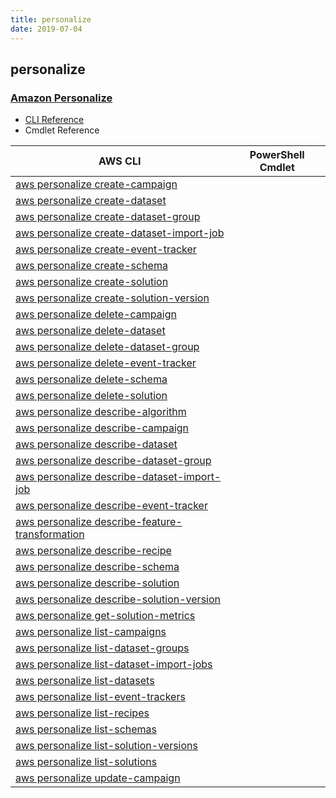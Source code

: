 ```yaml
---
title: personalize
date: 2019-07-04
---
```


## personalize

### [Amazon Personalize](https://aws.amazon.com/personalize/)

* [CLI Reference](https://docs.aws.amazon.com/cli/latest/reference/personalize/index.html)
* Cmdlet Reference

|AWS CLI|PowerShell Cmdlet|
|----|----|
|[aws personalize create-campaign](https://docs.aws.amazon.com/cli/latest/reference/personalize/create-campaign.html)||
|[aws personalize create-dataset](https://docs.aws.amazon.com/cli/latest/reference/personalize/create-dataset.html)||
|[aws personalize create-dataset-group](https://docs.aws.amazon.com/cli/latest/reference/personalize/create-dataset-group.html)||
|[aws personalize create-dataset-import-job](https://docs.aws.amazon.com/cli/latest/reference/personalize/create-dataset-import-job.html)||
|[aws personalize create-event-tracker](https://docs.aws.amazon.com/cli/latest/reference/personalize/create-event-tracker.html)||
|[aws personalize create-schema](https://docs.aws.amazon.com/cli/latest/reference/personalize/create-schema.html)||
|[aws personalize create-solution](https://docs.aws.amazon.com/cli/latest/reference/personalize/create-solution.html)||
|[aws personalize create-solution-version](https://docs.aws.amazon.com/cli/latest/reference/personalize/create-solution-version.html)||
|[aws personalize delete-campaign](https://docs.aws.amazon.com/cli/latest/reference/personalize/delete-campaign.html)||
|[aws personalize delete-dataset](https://docs.aws.amazon.com/cli/latest/reference/personalize/delete-dataset.html)||
|[aws personalize delete-dataset-group](https://docs.aws.amazon.com/cli/latest/reference/personalize/delete-dataset-group.html)||
|[aws personalize delete-event-tracker](https://docs.aws.amazon.com/cli/latest/reference/personalize/delete-event-tracker.html)||
|[aws personalize delete-schema](https://docs.aws.amazon.com/cli/latest/reference/personalize/delete-schema.html)||
|[aws personalize delete-solution](https://docs.aws.amazon.com/cli/latest/reference/personalize/delete-solution.html)||
|[aws personalize describe-algorithm](https://docs.aws.amazon.com/cli/latest/reference/personalize/describe-algorithm.html)||
|[aws personalize describe-campaign](https://docs.aws.amazon.com/cli/latest/reference/personalize/describe-campaign.html)||
|[aws personalize describe-dataset](https://docs.aws.amazon.com/cli/latest/reference/personalize/describe-dataset.html)||
|[aws personalize describe-dataset-group](https://docs.aws.amazon.com/cli/latest/reference/personalize/describe-dataset-group.html)||
|[aws personalize describe-dataset-import-job](https://docs.aws.amazon.com/cli/latest/reference/personalize/describe-dataset-import-job.html)||
|[aws personalize describe-event-tracker](https://docs.aws.amazon.com/cli/latest/reference/personalize/describe-event-tracker.html)||
|[aws personalize describe-feature-transformation](https://docs.aws.amazon.com/cli/latest/reference/personalize/describe-feature-transformation.html)||
|[aws personalize describe-recipe](https://docs.aws.amazon.com/cli/latest/reference/personalize/describe-recipe.html)||
|[aws personalize describe-schema](https://docs.aws.amazon.com/cli/latest/reference/personalize/describe-schema.html)||
|[aws personalize describe-solution](https://docs.aws.amazon.com/cli/latest/reference/personalize/describe-solution.html)||
|[aws personalize describe-solution-version](https://docs.aws.amazon.com/cli/latest/reference/personalize/describe-solution-version.html)||
|[aws personalize get-solution-metrics](https://docs.aws.amazon.com/cli/latest/reference/personalize/get-solution-metrics.html)||
|[aws personalize list-campaigns](https://docs.aws.amazon.com/cli/latest/reference/personalize/list-campaigns.html)||
|[aws personalize list-dataset-groups](https://docs.aws.amazon.com/cli/latest/reference/personalize/list-dataset-groups.html)||
|[aws personalize list-dataset-import-jobs](https://docs.aws.amazon.com/cli/latest/reference/personalize/list-dataset-import-jobs.html)||
|[aws personalize list-datasets](https://docs.aws.amazon.com/cli/latest/reference/personalize/list-datasets.html)||
|[aws personalize list-event-trackers](https://docs.aws.amazon.com/cli/latest/reference/personalize/list-event-trackers.html)||
|[aws personalize list-recipes](https://docs.aws.amazon.com/cli/latest/reference/personalize/list-recipes.html)||
|[aws personalize list-schemas](https://docs.aws.amazon.com/cli/latest/reference/personalize/list-schemas.html)||
|[aws personalize list-solution-versions](https://docs.aws.amazon.com/cli/latest/reference/personalize/list-solution-versions.html)||
|[aws personalize list-solutions](https://docs.aws.amazon.com/cli/latest/reference/personalize/list-solutions.html)||
|[aws personalize update-campaign](https://docs.aws.amazon.com/cli/latest/reference/personalize/update-campaign.html)||

